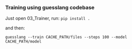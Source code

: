### Training using guesslang codebase

Just open 03_Trainer, run:
`pip install .`

and then:

`guesslang --train CACHE_PATH/files --steps 100 --model CACHE_PATH/model`